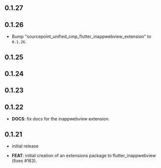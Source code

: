 ## 0.1.27

## 0.1.26

 - Bump "sourcepoint_unified_cmp_flutter_inappwebview_extension" to `0.1.26`.

## 0.1.25

## 0.1.24

## 0.1.23

## 0.1.22

 - **DOCS**: fix docs for the inappwebview extension.

## 0.1.21

 - initial release

 - **FEAT**: initial creation of an extensions package to flutter_inappwebview (fixes #163).

